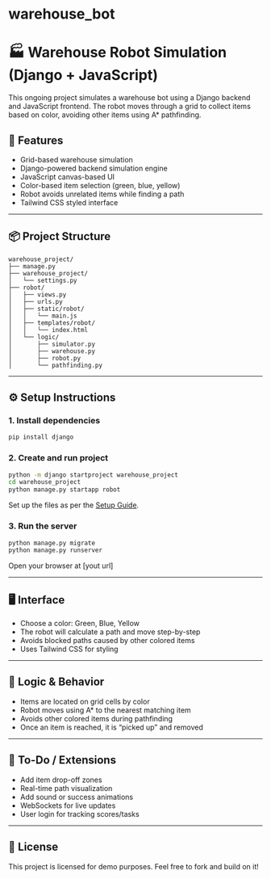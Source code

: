 # warehouse_bot
# 🏭 Warehouse Robot Simulation (Django + JavaScript)

This ongoing project simulates a warehouse bot using a Django backend and JavaScript frontend. The robot moves through a grid to collect items based on color, avoiding other items using A* pathfinding.

## 🚀 Features

- Grid-based warehouse simulation
- Django-powered backend simulation engine
- JavaScript canvas-based UI
- Color-based item selection (green, blue, yellow)
- Robot avoids unrelated items while finding a path
- Tailwind CSS styled interface

---

## 📦 Project Structure

```
warehouse_project/
├── manage.py
├── warehouse_project/
│   └── settings.py
├── robot/
│   ├── views.py
│   ├── urls.py
│   ├── static/robot/
│   │   └── main.js
│   ├── templates/robot/
│   │   └── index.html
│   └── logic/
│       ├── simulator.py
│       ├── warehouse.py
│       ├── robot.py
│       └── pathfinding.py
```

---

## ⚙️ Setup Instructions

### 1. Install dependencies

```bash
pip install django
```

### 2. Create and run project

```bash
python -m django startproject warehouse_project
cd warehouse_project
python manage.py startapp robot
```

Set up the files as per the [Setup Guide](./README.md).

### 3. Run the server

```bash
python manage.py migrate
python manage.py runserver
```

Open your browser at [yout url]

---

## 🖥️ Interface

- Choose a color: Green, Blue, Yellow
- The robot will calculate a path and move step-by-step
- Avoids blocked paths caused by other colored items
- Uses Tailwind CSS for styling

---

## 🧠 Logic & Behavior

- Items are located on grid cells by color
- Robot moves using A* to the nearest matching item
- Avoids other colored items during pathfinding
- Once an item is reached, it is “picked up” and removed

---

## 📌 To-Do / Extensions

- Add item drop-off zones
- Real-time path visualization
- Add sound or success animations
- WebSockets for live updates
- User login for tracking scores/tasks

---

## 📄 License

This project is licensed for demo purposes. Feel free to fork and build on it!
